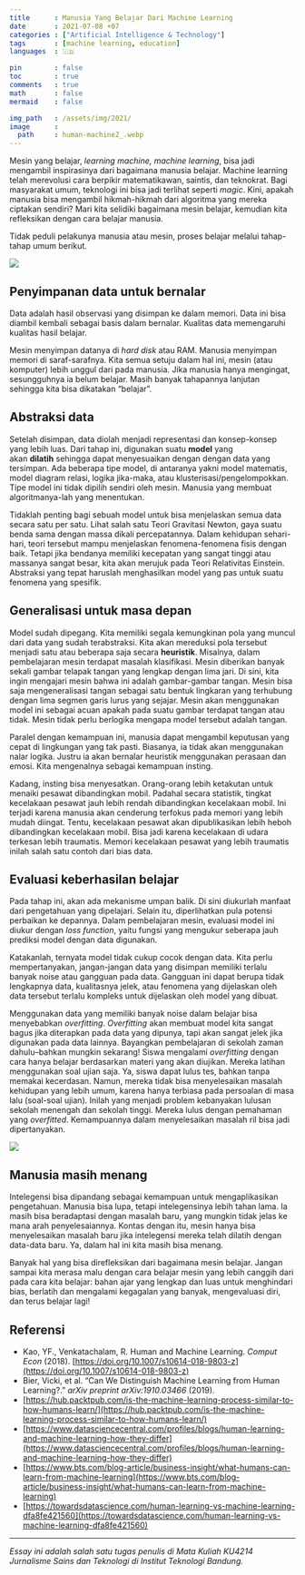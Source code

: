 ```yaml
---
title      : Manusia Yang Belajar Dari Machine Learning
date       : 2021-07-08 +07
categories : ["Artificial Intelligence & Technology"]
tags       : [machine learning, education]
languages  : 🇮🇩

pin        : false
toc        : true
comments   : true
math       : false
mermaid    : false

img_path   : /assets/img/2021/
image      :
  path     : human-machine2_.webp
---
```


Mesin yang belajar, _learning machine, machine learning_, bisa jadi mengambil inspirasinya dari bagaimana manusia belajar. Machine learning telah merevolusi cara berpikir matematikawan, saintis, dan teknokrat. Bagi masyarakat umum, teknologi ini bisa jadi terlihat seperti _magic_. Kini, apakah manusia bisa mengambil hikmah-hikmah dari algoritma yang mereka ciptakan sendiri? Mari kita selidiki bagaimana mesin belajar, kemudian kita refleksikan dengan cara belajar manusia.

Tidak peduli pelakunya manusia atau mesin, proses belajar melalui tahap-tahap umum berikut.

![](human-machine1.webp)

## Penyimpanan data untuk bernalar

Data adalah hasil observasi yang disimpan ke dalam memori. Data ini bisa diambil kembali sebagai basis dalam bernalar. Kualitas data memengaruhi kualitas hasil belajar.

Mesin menyimpan datanya di _hard disk_ atau RAM. Manusia menyimpan memori di saraf-sarafnya. Kita semua setuju dalam hal ini, mesin (atau komputer) lebih unggul dari pada manusia. Jika manusia hanya mengingat, sesungguhnya ia belum belajar. Masih banyak tahapannya lanjutan sehingga kita bisa dikatakan “belajar”.

## Abstraksi data

Setelah disimpan, data diolah menjadi representasi dan konsep-konsep yang lebih luas. Dari tahap ini, digunakan suatu **model** yang akan **dilatih** sehingga dapat menyesuaikan dengan dengan data yang tersimpan. Ada beberapa tipe model, di antaranya yakni model matematis, model diagram relasi, logika jika-maka, atau klusterisasi/pengelompokkan. Tipe model ini tidak dipilih sendiri oleh mesin. Manusia yang membuat algoritmanya-lah yang menentukan.

Tidaklah penting bagi sebuah model untuk bisa menjelaskan semua data secara satu per satu. Lihat salah satu Teori Gravitasi Newton, gaya suatu benda sama dengan massa dikali percepatannya. Dalam kehidupan sehari-hari, teori tersebut mampu menjelaskan fenomena-fenomena fisis dengan baik. Tetapi jika bendanya memiliki kecepatan yang sangat tinggi atau massanya sangat besar, kita akan merujuk pada Teori Relativitas Einstein. Abstraksi yang tepat haruslah menghasilkan model yang pas untuk suatu fenomena yang spesifik.

## Generalisasi untuk masa depan

Model sudah dipegang. Kita memiliki segala kemungkinan pola yang muncul dari data yang sudah terabstraksi. Kita akan mereduksi pola tersebut menjadi satu atau beberapa saja secara **heuristik**. Misalnya, dalam pembelajaran mesin terdapat masalah klasifikasi. Mesin diberikan banyak sekali gambar telapak tangan yang lengkap dengan lima jari. Di sini, kita ingin mengajari mesin bahwa ini adalah gambar-gambar tangan. Mesin bisa saja mengeneralisasi tangan sebagai satu bentuk lingkaran yang terhubung dengan lima segmen garis lurus yang sejajar. Mesin akan menggunakan model ini sebagai acuan apakah pada suatu gambar terdapat tangan atau tidak. Mesin tidak perlu berlogika mengapa model tersebut adalah tangan.

Paralel dengan kemampuan ini, manusia dapat mengambil keputusan yang cepat di lingkungan yang tak pasti. Biasanya, ia tidak akan menggunakan nalar logika. Justru ia akan bernalar heuristik menggunakan perasaan dan emosi. Kita mengenalnya sebagai kemampuan insting.

Kadang, insting bisa menyesatkan. Orang-orang lebih ketakutan untuk menaiki pesawat dibandingkan mobil. Padahal secara statistik, tingkat kecelakaan pesawat jauh lebih rendah dibandingkan kecelakaan mobil. Ini terjadi karena manusia akan cenderung terfokus pada memori yang lebih mudah diingat. Tentu, kecelakaan pesawat akan dipublikasikan lebih heboh dibandingkan kecelakaan mobil. Bisa jadi karena kecelakaan di udara terkesan lebih traumatis. Memori kecelakaan pesawat yang lebih traumatis inilah salah satu contoh dari bias data.

## Evaluasi keberhasilan belajar

Pada tahap ini, akan ada mekanisme umpan balik. Di sini diukurlah manfaat dari pengetahuan yang dipelajari. Selain itu, diperlihatkan pula potensi perbaikan ke depannya. Dalam pembelajaran mesin, evaluasi model ini diukur dengan _loss function_, yaitu fungsi yang mengukur seberapa jauh prediksi model dengan data digunakan.

Katakanlah, ternyata model tidak cukup cocok dengan data. Kita perlu mempertanyakan, jangan-jangan data yang disimpan memiliki terlalu banyak noise atau gangguan pada data. Gangguan ini dapat berupa tidak lengkapnya data, kualitasnya jelek, atau fenomena yang dijelaskan oleh data tersebut terlalu kompleks untuk dijelaskan oleh model yang dibuat.

Menggunakan data yang memiliki banyak noise dalam belajar bisa menyebabkan _overfitting_. _Overfitting_ akan membuat model kita sangat bagus jika diterapkan pada data yang dipunya, tapi akan sangat jelek jika digunakan pada data lainnya. Bayangkan pembelajaran di sekolah zaman dahulu–bahkan mungkin sekarang! Siswa mengalami _overfitting_ dengan cara hanya belajar berdasarkan materi yang akan diujikan. Mereka latihan menggunakan soal ujian saja. Ya, siswa dapat lulus tes, bahkan tanpa memakai kecerdasan. Namun, mereka tidak bisa menyelesaikan masalah kehidupan yang lebih umum, karena hanya terbiasa pada persoalan di masa lalu (soal-soal ujian). Inilah yang menjadi problem kebanyakan lulusan sekolah menengah dan sekolah tinggi. Mereka lulus dengan pemahaman yang _overfitted_. Kemampuannya dalam menyelesaikan masalah ril bisa jadi dipertanyakan.

![](human-machine2.webp)

## Manusia masih menang

Intelegensi bisa dipandang sebagai kemampuan untuk mengaplikasikan pengetahuan. Manusia bisa lupa, tetapi intelegensinya lebih tahan lama. Ia masih bisa beradaptasi dengan masalah baru, yang mungkin tidak jelas ke mana arah penyelesaiannya. Kontas dengan itu, mesin hanya bisa menyelesaikan masalah baru jika intelegensi mereka telah dilatih dengan data-data baru. Ya, dalam hal ini kita masih bisa menang.

Banyak hal yang bisa direfleksikan dari bagaimana mesin belajar. Jangan sampai kita merasa malu dengan cara belajar mesin yang lebih canggih dari pada cara kita belajar: bahan ajar yang lengkap dan luas untuk menghindari bias, berlatih dan mengalami kegagalan yang banyak, mengevaluasi diri, dan terus belajar lagi!

## Referensi

-   Kao, YF., Venkatachalam, R. Human and Machine Learning. _Comput Econ_ (2018). [https://doi.org/10.1007/s10614-018-9803-z](https://doi.org/10.1007/s10614-018-9803-z)
-   Bier, Vicki, et al. “Can We Distinguish Machine Learning from Human Learning?.” _arXiv preprint arXiv:1910.03466_ (2019).
-   [https://hub.packtpub.com/is-the-machine-learning-process-similar-to-how-humans-learn/](https://hub.packtpub.com/is-the-machine-learning-process-similar-to-how-humans-learn/)
-   [https://www.datasciencecentral.com/profiles/blogs/human-learning-and-machine-learning-how-they-differ](https://www.datasciencecentral.com/profiles/blogs/human-learning-and-machine-learning-how-they-differ)
-   [https://www.bts.com/blog-article/business-insight/what-humans-can-learn-from-machine-learning](https://www.bts.com/blog-article/business-insight/what-humans-can-learn-from-machine-learning)
-   [https://towardsdatascience.com/human-learning-vs-machine-learning-dfa8fe421560](https://towardsdatascience.com/human-learning-vs-machine-learning-dfa8fe421560)

---

_Essay ini adalah salah satu tugas penulis di Mata Kuliah KU4214 Jurnalisme Sains dan Teknologi di Institut Teknologi Bandung._